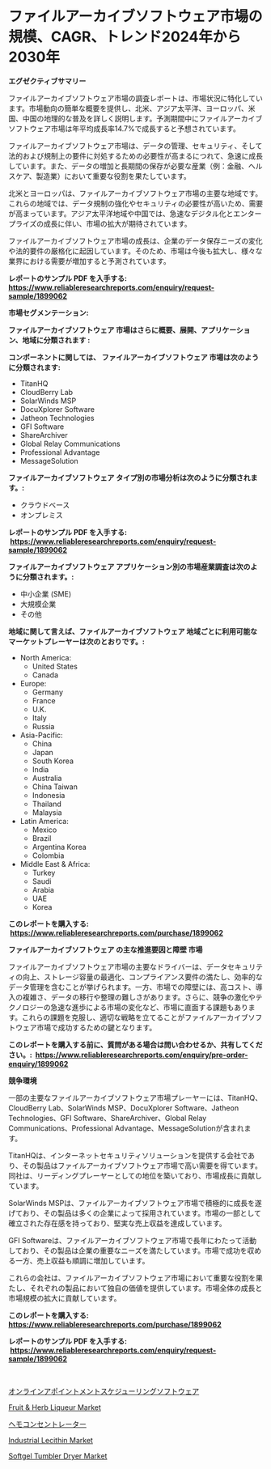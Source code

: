 <p><h1>ファイルアーカイブソフトウェア市場の規模、CAGR、トレンド2024年から2030年</h1></p><p><strong>エグゼクティブサマリー</strong></p>
<p><p>ファイルアーカイブソフトウェア市場の調査レポートは、市場状況に特化しています。市場動向の簡単な概要を提供し、北米、アジア太平洋、ヨーロッパ、米国、中国の地理的な普及を詳しく説明します。予測期間中にファイルアーカイブソフトウェア市場は年平均成長率14.7%で成長すると予想されています。</p><p>ファイルアーカイブソフトウェア市場は、データの管理、セキュリティ、そして法的および規制上の要件に対処するための必要性が高まるにつれて、急速に成長しています。また、データの増加と長期間の保存が必要な産業（例：金融、ヘルスケア、製造業）において重要な役割を果たしています。</p><p>北米とヨーロッパは、ファイルアーカイブソフトウェア市場の主要な地域です。これらの地域では、データ規制の強化やセキュリティの必要性が高いため、需要が高まっています。アジア太平洋地域や中国では、急速なデジタル化とエンタープライズの成長に伴い、市場の拡大が期待されています。</p><p>ファイルアーカイブソフトウェア市場の成長は、企業のデータ保存ニーズの変化や法的要件の厳格化に起因しています。そのため、市場は今後も拡大し、様々な業界における需要が増加すると予測されています。</p></p>
<p><strong>レポートのサンプル PDF を入手する: <a href="https://www.reliableresearchreports.com/enquiry/request-sample/1899062">https://www.reliableresearchreports.com/enquiry/request-sample/1899062</a></strong></p>
<p><strong>市場セグメンテーション:</strong></p>
<p><strong> ファイルアーカイブソフトウェア 市場はさらに概要、展開、アプリケーション、地域に分類されます :</strong></p>
<p><strong>コンポーネントに関しては、 ファイルアーカイブソフトウェア 市場は次のように分類されます: &nbsp;</strong></p>
<p><ul><li>TitanHQ</li><li>CloudBerry Lab</li><li>SolarWinds MSP</li><li>DocuXplorer Software</li><li>Jatheon Technologies</li><li>GFI Software</li><li>ShareArchiver</li><li>Global Relay Communications</li><li>Professional Advantage</li><li>MessageSolution</li></ul></p>
<p><strong> ファイルアーカイブソフトウェア タイプ別の市場分析は次のように分類されます。:</strong></p>
<p><ul><li>クラウドベース</li><li>オンプレミス</li></ul></p>
<p><strong>レポートのサンプル PDF を入手する: &nbsp;<a href="https://www.reliableresearchreports.com/enquiry/request-sample/1899062">https://www.reliableresearchreports.com/enquiry/request-sample/1899062</a></strong></p>
<p><strong> ファイルアーカイブソフトウェア アプリケーション別の市場産業調査は次のように分類されます。:</strong></p>
<p><ul><li>中小企業 (SME)</li><li>大規模企業</li><li>その他</li></ul></p>
<p><strong>地域に関して言えば、ファイルアーカイブソフトウェア 地域ごとに利用可能なマーケットプレーヤーは次のとおりです。:</strong></p>
<p><ul>
    <li>
        North America:
        <ul>
            <li>United States</li>
            <li>Canada</li>
        </ul>
    </li>
    <li>
        Europe:
        <ul>
            <li>Germany</li>
            <li>France</li>
            <li>U.K.</li>
            <li>Italy</li>
            <li>Russia</li>
        </ul>
    </li>
    <li>
        Asia-Pacific:
        <ul>
            <li>China</li>
            <li>Japan</li>
            <li>South Korea</li>
            <li>India</li>
            <li>Australia</li>
            <li>China Taiwan</li>
            <li>Indonesia</li>
            <li>Thailand</li>
            <li>Malaysia</li>
        </ul>
    </li>
    <li>
        Latin America:
        <ul>
            <li>Mexico</li>
            <li>Brazil</li>
            <li>Argentina Korea</li>
            <li>Colombia</li>
        </ul>
    </li>
    <li>
        Middle East & Africa:
        <ul>
            <li>Turkey</li>
            <li>Saudi</li>
            <li>Arabia</li>
            <li>UAE</li>
            <li>Korea</li>
        </ul>
    </li>
    </ul></p>
<p><strong>このレポートを購入する: &nbsp;<a href="https://www.reliableresearchreports.com/purchase/1899062">https://www.reliableresearchreports.com/purchase/1899062</a></strong></p>
<p><strong>ファイルアーカイブソフトウェア の主な推進要因と障壁 市場</strong></p>
<p><p>ファイルアーカイブソフトウェア市場の主要なドライバーは、データセキュリティの向上、ストレージ容量の最適化、コンプライアンス要件の満たし、効率的なデータ管理を含むことが挙げられます。一方、市場での障壁には、高コスト、導入の複雑さ、データの移行や整理の難しさがあります。さらに、競争の激化やテクノロジーの急速な進歩による市場の変化など、市場に直面する課題もあります。これらの課題を克服し、適切な戦略を立てることがファイルアーカイブソフトウェア市場で成功するための鍵となります。</p></p>
<p><strong>このレポートを購入する前に、質問がある場合は問い合わせるか、共有してください。:&nbsp; <a href="https://www.reliableresearchreports.com/enquiry/pre-order-enquiry/1899062">https://www.reliableresearchreports.com/enquiry/pre-order-enquiry/1899062</a></strong></p>
<p><strong>競争環境</strong></p>
<p><p>一部の主要なファイルアーカイブソフトウェア市場プレーヤーには、TitanHQ、CloudBerry Lab、SolarWinds MSP、DocuXplorer Software、Jatheon Technologies、GFI Software、ShareArchiver、Global Relay Communications、Professional Advantage、MessageSolutionが含まれます。</p><p>TitanHQは、インターネットセキュリティソリューションを提供する会社であり、その製品はファイルアーカイブソフトウェア市場で高い需要を得ています。同社は、リーディングプレーヤーとしての地位を築いており、市場成長に貢献しています。</p><p>SolarWinds MSPは、ファイルアーカイブソフトウェア市場で積極的に成長を遂げており、その製品は多くの企業によって採用されています。市場の一部として確立された存在感を持っており、堅実な売上収益を達成しています。</p><p>GFI Softwareは、ファイルアーカイブソフトウェア市場で長年にわたって活動しており、その製品は企業の重要なニーズを満たしています。市場で成功を収める一方、売上収益も順調に増加しています。</p><p>これらの会社は、ファイルアーカイブソフトウェア市場において重要な役割を果たし、それぞれの製品において独自の価値を提供しています。市場全体の成長と市場規模の拡大に貢献しています。</p></p>
<p><strong>このレポートを購入する: &nbsp; <a href="https://www.reliableresearchreports.com/purchase/1899062">https://www.reliableresearchreports.com/purchase/1899062</a></strong></p>
<p><strong>レポートのサンプル PDF を入手する: &nbsp;<a href="https://www.reliableresearchreports.com/enquiry/request-sample/1899062">https://www.reliableresearchreports.com/enquiry/request-sample/1899062</a></strong><strong></strong></p>
<p>&nbsp;</p>
<p><p><a href="https://github.com/zjkmgcs938405/Market-Research-Report-List-1/blob/main/11572501515.md">オンラインアポイントメントスケジューリングソフトウェア</a></p><p><a href="https://view.publitas.com/reportprime-1/fruit-herb-liqueur-market-size-growth-outlook-from-2024-to-2031-projecting-at-markets-trends-analysis-by-application-regional-outlook-and-revenue/">Fruit & Herb Liqueur Market</a></p><p><a href="https://medium.com/@arimuller2009/%E8%A1%80%E6%BC%BF%E6%BF%83%E7%B8%AE%E5%99%A8%E5%B8%82%E5%A0%B4%E3%81%AE%E5%88%86%E6%9E%90-%E3%82%B0%E3%83%AD%E3%83%BC%E3%83%90%E3%83%AB%E7%94%A3%E6%A5%AD%E3%81%AE%E8%A6%8B%E9%80%9A%E3%81%97%E3%81%A8%E4%BA%88%E6%B8%AC-2024%E5%B9%B4%E3%81%8B%E3%82%892031%E5%B9%B4-4a28626eddf5">ヘモコンセントレーター</a></p><p><a href="https://issuu.com/reportprime-2/docs/industrial-lecithin-market-size-2030.pptx">Industrial Lecithin Market</a></p><p><a href="https://shimmer-gardenia-37a.notion.site/Softgel-Tumbler-Dryer-Market-Size-Reflecting-a-Forecast-Till-2031-Market-By-Type-By-Application-an-a15df7628c8048c18d10e9f9817f1992">Softgel Tumbler Dryer Market</a></p></p>